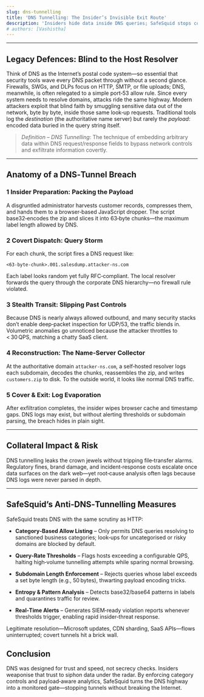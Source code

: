 ```yaml
---
slug: dns-tunnelling
title: 'DNS Tunnelling: The Insider’s Invisible Exit Route'
description: 'Insiders hide data inside DNS queries; SafeSquid stops covert tunnels with query-rate, subdomain-length and category controls—without breaking resolution.'
# authors: [Vashistha]
---
```


***

## Legacy Defences: Blind to the Host Resolver

Think of DNS as the Internet’s postal code system—so essential that security tools wave every DNS packet through without a second glance. Firewalls, SWGs, and DLPs focus on HTTP, SMTP, or file uploads; DNS, meanwhile, is often relegated to a simple port‑53 allow rule. Since every system needs to resolve domains, attacks ride the same highway. Modern attackers exploit that blind faith by smuggling sensitive data out of the network, byte by byte, inside those same look‑up requests. Traditional tools log the *destination* (the authoritative name server) but rarely the *payload*: encoded data buried in the query string itself.

> *Definition – DNS Tunnelling*: The technique of embedding arbitrary data within DNS request/response fields to bypass network controls and exfiltrate information covertly.

***

## Anatomy of a DNS‑Tunnel Breach

### 1 Insider Preparation: Packing the Payload

A disgruntled administrator harvests customer records, compresses them, and hands them to a browser‑based JavaScript dropper. The script base32‑encodes the zip and slices it into 63‑byte chunks—the maximum label length allowed by DNS.

### 2 Covert Dispatch: Query Storm

For each chunk, the script fires a DNS request like:

```
<63‑byte‑chunk>.001.salesdump.attacker‑ns.com
```

Each label looks random yet fully RFC‑compliant. The local resolver forwards the query through the corporate DNS hierarchy—no firewall rule violated.

### 3 Stealth Transit: Slipping Past Controls

Because DNS is nearly always allowed outbound, and many security stacks don’t enable deep‑packet inspection for UDP/53, the traffic blends in. Volumetric anomalies go unnoticed because the attacker throttles to \< 30 QPS, matching a chatty SaaS client.

### 4 Reconstruction: The Name‑Server Collector

At the authoritative domain `attacker‑ns.com`, a self‑hosted resolver logs each subdomain, decodes the chunks, reassembles the zip, and writes `customers.zip` to disk. To the outside world, it looks like normal DNS traffic.

### 5 Cover & Exit: Log Evaporation

After exfiltration completes, the insider wipes browser cache and timestamp gaps. DNS logs may exist, but without alerting thresholds or subdomain parsing, the breach hides in plain sight.

***

## Collateral Impact & Risk

DNS tunnelling leaks the crown jewels without tripping file‑transfer alarms. Regulatory fines, brand damage, and incident‑response costs escalate once data surfaces on the dark web—yet root‑cause analysis often lags because DNS logs were never parsed in depth.

***

## SafeSquid’s Anti‑DNS‑Tunnelling Measures

SafeSquid treats DNS with the same scrutiny as HTTP:

- **Category‑Based Allow Listing** – Only permits DNS queries resolving to sanctioned business categories; look‑ups for uncategorised or risky domains are blocked by default.

- **Query‑Rate Thresholds** – Flags hosts exceeding a configurable QPS, halting high‑volume tunnelling attempts while sparing normal browsing.

- **Subdomain Length Enforcement** – Rejects queries whose label exceeds a set byte length (e.g., 50 bytes), thwarting payload encoding tricks.

- **Entropy & Pattern Analysis** – Detects base32/base64 patterns in labels and quarantines traffic for review.

- **Real‑Time Alerts** – Generates SIEM‑ready violation reports whenever thresholds trigger, enabling rapid insider‑threat response.

Legitimate resolution—Microsoft updates, CDN sharding, SaaS APIs—flows uninterrupted; covert tunnels hit a brick wall.

## Conclusion

DNS was designed for trust and speed, not secrecy checks. Insiders weaponise that trust to siphon data under the radar. By enforcing category controls and payload‑aware analytics, SafeSquid turns the DNS highway into a monitored gate—stopping tunnels without breaking the Internet.
